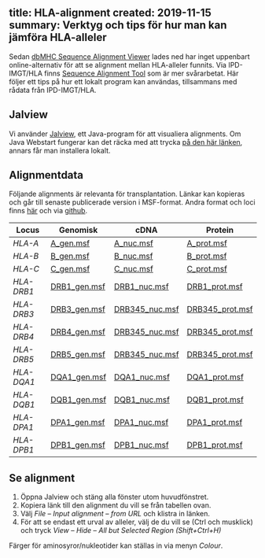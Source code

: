 title: HLA-alignment
created: 2019-11-15
summary: Verktyg och tips för hur man kan jämföra HLA-alleler
---

Sedan [dbMHC Sequence Alignment
Viewer](https://www.ncbi.nlm.nih.gov/gv/mhc/?cmd=aligndisplay&user_id=0&probe_id=0&source_id=0&locus_id=0&locus_group=1&proto_id=0&kit_id=0&banner=1)
lades ned har inget uppenbart online-alternativ för att se alignment mellan
HLA-alleler funnits. Via IPD-IMGT/HLA finns [Sequence Alignment
Tool](https://www.ebi.ac.uk/ipd/imgt/hla/align.html) som är mer svårarbetat.
Här följer ett tips på hur ett lokalt program kan användas, tillsammans med
rådata från IPD-IMGT/HLA.


## Jalview

Vi använder [Jalview](http://www.jalview.org/), ett Java-program för att
visualiera alignments. Om Java Webstart fungerar kan det räcka med att trycka
[på den här länken](http://www.jalview.org/old/v2_10_5/jalview.jnlp), annars
får man installera lokalt.


## Alignmentdata

Följande alignments är relevanta för transplantation. Länkar kan kopieras och
går till senaste publicerade version i MSF-format. Andra format och loci finns
[här](http://hla.alleles.org/alleles/text_index.html) och via
[github](https://github.com/ANHIG/IMGTHLA).

| Locus | Genomisk | cDNA | Protein |
|-------|----------|------|---------|
| *HLA-A* | [A_gen.msf](https://raw.githubusercontent.com/ANHIG/IMGTHLA/Latest/msf/A_gen.msf) | [A_nuc.msf](https://raw.githubusercontent.com/ANHIG/IMGTHLA/Latest/msf/A_nuc.msf) | [A_prot.msf](https://raw.githubusercontent.com/ANHIG/IMGTHLA/Latest/msf/A_prot.msf) |
| *HLA-B* | [B_gen.msf](https://raw.githubusercontent.com/ANHIG/IMGTHLA/Latest/msf/B_gen.msf) | [B_nuc.msf](https://raw.githubusercontent.com/ANHIG/IMGTHLA/Latest/msf/B_nuc.msf) | [B_prot.msf](https://raw.githubusercontent.com/ANHIG/IMGTHLA/Latest/msf/B_prot.msf) |
| *HLA-C* | [C_gen.msf](https://raw.githubusercontent.com/ANHIG/IMGTHLA/Latest/msf/C_gen.msf) | [C_nuc.msf](https://raw.githubusercontent.com/ANHIG/IMGTHLA/Latest/msf/C_nuc.msf) | [C_prot.msf](https://raw.githubusercontent.com/ANHIG/IMGTHLA/Latest/msf/C_prot.msf) |
| *HLA-DRB1* | [DRB1_gen.msf](https://raw.githubusercontent.com/ANHIG/IMGTHLA/Latest/msf/DRB1_gen.msf) | [DRB1_nuc.msf](https://raw.githubusercontent.com/ANHIG/IMGTHLA/Latest/msf/DRB1_nuc.msf) | [DRB1_prot.msf](https://raw.githubusercontent.com/ANHIG/IMGTHLA/Latest/msf/DRB1_prot.msf) |
| *HLA-DRB3* | [DRB3_gen.msf](https://raw.githubusercontent.com/ANHIG/IMGTHLA/Latest/msf/DRB1_gen.msf) | [DRB345_nuc.msf](https://raw.githubusercontent.com/ANHIG/IMGTHLA/Latest/msf/DRB345_nuc.msf) | [DRB345_prot.msf](https://raw.githubusercontent.com/ANHIG/IMGTHLA/Latest/msf/DRB345_prot.msf) |
| *HLA-DRB4* | [DRB4_gen.msf](https://raw.githubusercontent.com/ANHIG/IMGTHLA/Latest/msf/DRB4_gen.msf) | [DRB345_nuc.msf](https://raw.githubusercontent.com/ANHIG/IMGTHLA/Latest/msf/DRB345_nuc.msf) | [DRB345_prot.msf](https://raw.githubusercontent.com/ANHIG/IMGTHLA/Latest/msf/DRB345_prot.msf) |
| *HLA-DRB5* | [DRB5_gen.msf](https://raw.githubusercontent.com/ANHIG/IMGTHLA/Latest/msf/DRB5_gen.msf) | [DRB345_nuc.msf](https://raw.githubusercontent.com/ANHIG/IMGTHLA/Latest/msf/DRB345_nuc.msf) | [DRB345_prot.msf](https://raw.githubusercontent.com/ANHIG/IMGTHLA/Latest/msf/DRB345_prot.msf) |
| *HLA-DQA1* | [DQA1_gen.msf](https://raw.githubusercontent.com/ANHIG/IMGTHLA/Latest/msf/DQA1_gen.msf) | [DQA1_nuc.msf](https://raw.githubusercontent.com/ANHIG/IMGTHLA/Latest/msf/DQA1_nuc.msf) | [DQA1_prot.msf](https://raw.githubusercontent.com/ANHIG/IMGTHLA/Latest/msf/DQA1_prot.msf) |
| *HLA-DQB1* | [DQB1_gen.msf](https://raw.githubusercontent.com/ANHIG/IMGTHLA/Latest/msf/DQB1_gen.msf) | [DQB1_nuc.msf](https://raw.githubusercontent.com/ANHIG/IMGTHLA/Latest/msf/DQB1_nuc.msf) | [DQB1_prot.msf](https://raw.githubusercontent.com/ANHIG/IMGTHLA/Latest/msf/DQB1_prot.msf) |
| *HLA-DPA1* | [DPA1_gen.msf](https://raw.githubusercontent.com/ANHIG/IMGTHLA/Latest/msf/DPA1_gen.msf) | [DPA1_nuc.msf](https://raw.githubusercontent.com/ANHIG/IMGTHLA/Latest/msf/DPA1_nuc.msf) | [DPA1_prot.msf](https://raw.githubusercontent.com/ANHIG/IMGTHLA/Latest/msf/DPA1_prot.msf) |
| *HLA-DPB1* | [DPB1_gen.msf](https://raw.githubusercontent.com/ANHIG/IMGTHLA/Latest/msf/DPB1_gen.msf) | [DPB1_nuc.msf](https://raw.githubusercontent.com/ANHIG/IMGTHLA/Latest/msf/DPB1_nuc.msf) | [DPB1_prot.msf](https://raw.githubusercontent.com/ANHIG/IMGTHLA/Latest/msf/DPB1_prot.msf) |


## Se alignment

1. Öppna Jalview och stäng alla fönster utom huvudfönstret.
2. Kopiera länk till den alignment du vill se från tabellen ovan. 
3. Välj *File* – *Input alignment* – *from URL* och klistra in länken.
4. För att se endast ett urval av alleler, välj de du vill se (Ctrl och
   musklick) och tryck *View* – *Hide* – *All but Selected Region
   (Shift+Ctrl+H)*

Färger för aminosyror/nukleotider kan ställas in via menyn *Colour*. 

